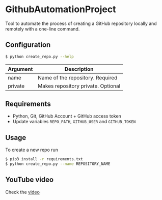 # GithubAutomationProject

Tool to automate the process of creating a GitHub repository locally and remotely with a one-line command.

## Configuration
```bash
$ python create_repo.py --help
```

| Argument  | Description |
| --------  | ----------- | 
| name      | Name of the repository. Required |
| private   | Makes repository private. Optional |

## Requirements
* Python, Git, GitHub Account + GitHub access token 
* Update variables `REPO_PATH`, `GITHUB_USER` and `GITHUB_TOKEN`

## Usage

To create a new repo run
```bash
$ pip3 install -r requirements.txt
$ python create_repo.py --name REPOSITORY_NAME
```

## YouTube video
Check the [video](https://youtu.be/QiHvRDcWRXI) 
